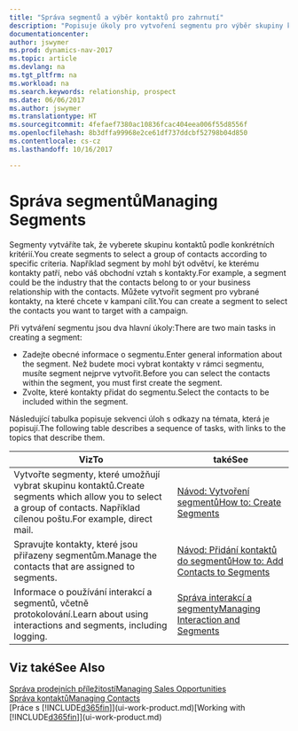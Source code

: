 ```yaml
---
title: "Správa segmentů a výběr kontaktů pro zahrnutí"
description: "Popisuje úkoly pro vytvoření segmentu pro výběr skupiny kontaktů podle konkrétních kritérií, například kontaktů v konkrétním oboru, na které chcete cílit."
documentationcenter: 
author: jswymer
ms.prod: dynamics-nav-2017
ms.topic: article
ms.devlang: na
ms.tgt_pltfrm: na
ms.workload: na
ms.search.keywords: relationship, prospect
ms.date: 06/06/2017
ms.author: jswymer
ms.translationtype: HT
ms.sourcegitcommit: 4fefaef7380ac10836fcac404eea006f55d8556f
ms.openlocfilehash: 8b3dffa99968e2ce61df737ddcbf52798b04d850
ms.contentlocale: cs-cz
ms.lasthandoff: 10/16/2017

---
```

# <a name="managing-segments"></a><span data-ttu-id="5aa2c-103">Správa segmentů</span><span class="sxs-lookup"><span data-stu-id="5aa2c-103">Managing Segments</span></span>
<span data-ttu-id="5aa2c-104">Segmenty vytváříte tak, že vyberete skupinu kontaktů podle konkrétních kritérií.</span><span class="sxs-lookup"><span data-stu-id="5aa2c-104">You create segments to select a group of contacts according to specific criteria.</span></span> <span data-ttu-id="5aa2c-105">Například segment by mohl být odvětví, ke kterému kontakty patří, nebo váš obchodní vztah s kontakty.</span><span class="sxs-lookup"><span data-stu-id="5aa2c-105">For example, a segment could be the industry that the contacts belong to or your business relationship with the contacts.</span></span> <span data-ttu-id="5aa2c-106">Můžete vytvořit segment pro vybrané kontakty, na které chcete v kampani cílit.</span><span class="sxs-lookup"><span data-stu-id="5aa2c-106">You can create a segment to select the contacts you want to target with a campaign.</span></span>

<span data-ttu-id="5aa2c-107">Při vytváření segmentu jsou dva hlavní úkoly:</span><span class="sxs-lookup"><span data-stu-id="5aa2c-107">There are two main tasks in creating a segment:</span></span>

* <span data-ttu-id="5aa2c-108">Zadejte obecné informace o segmentu.</span><span class="sxs-lookup"><span data-stu-id="5aa2c-108">Enter general information about the segment.</span></span> <span data-ttu-id="5aa2c-109">Než budete moci vybrat kontakty v rámci segmentu, musíte segment nejprve vytvořit.</span><span class="sxs-lookup"><span data-stu-id="5aa2c-109">Before you can select the contacts within the segment, you must first create the segment.</span></span>
* <span data-ttu-id="5aa2c-110">Zvolte, které kontakty přidat do segmentu.</span><span class="sxs-lookup"><span data-stu-id="5aa2c-110">Select the contacts to be included within the segment.</span></span>

<span data-ttu-id="5aa2c-111">Následující tabulka popisuje sekvenci úloh s odkazy na témata, která je popisují.</span><span class="sxs-lookup"><span data-stu-id="5aa2c-111">The following table describes a sequence of tasks, with links to the topics that describe them.</span></span> 

| <span data-ttu-id="5aa2c-112">Viz</span><span class="sxs-lookup"><span data-stu-id="5aa2c-112">To</span></span> | <span data-ttu-id="5aa2c-113">také</span><span class="sxs-lookup"><span data-stu-id="5aa2c-113">See</span></span> |
| --- | --- |
| <span data-ttu-id="5aa2c-114">Vytvořte segmenty, které umožňují vybrat skupinu kontaktů.</span><span class="sxs-lookup"><span data-stu-id="5aa2c-114">Create segments which allow you to select a group of contacts.</span></span> <span data-ttu-id="5aa2c-115">Například cílenou poštu.</span><span class="sxs-lookup"><span data-stu-id="5aa2c-115">For example, direct mail.</span></span> |[<span data-ttu-id="5aa2c-116">Návod: Vytvoření segmentů</span><span class="sxs-lookup"><span data-stu-id="5aa2c-116">How to: Create Segments</span></span>](marketing-how-create-segment.md) |
| <span data-ttu-id="5aa2c-117">Spravujte kontakty, které jsou přiřazeny segmentům.</span><span class="sxs-lookup"><span data-stu-id="5aa2c-117">Manage the contacts that are assigned to segments.</span></span> |[<span data-ttu-id="5aa2c-118">Návod: Přidání kontaktů do segmentů</span><span class="sxs-lookup"><span data-stu-id="5aa2c-118">How to: Add Contacts to Segments</span></span>](marketing-add-contact-segment.md) |
| <span data-ttu-id="5aa2c-119">Informace o používání interakcí a segmentů, včetně protokolování.</span><span class="sxs-lookup"><span data-stu-id="5aa2c-119">Learn about using interactions and segments, including logging.</span></span> |[<span data-ttu-id="5aa2c-120">Správa interakcí a segmenty</span><span class="sxs-lookup"><span data-stu-id="5aa2c-120">Managing Interaction and Segments</span></span>](marketing-interaction-segments.md) |

## <a name="see-also"></a><span data-ttu-id="5aa2c-121">Viz také</span><span class="sxs-lookup"><span data-stu-id="5aa2c-121">See Also</span></span>
[<span data-ttu-id="5aa2c-122">Správa prodejních příležitostí</span><span class="sxs-lookup"><span data-stu-id="5aa2c-122">Managing Sales Opportunities</span></span>](marketing-manage-sales-opportunities.md)  
[<span data-ttu-id="5aa2c-123">Správa kontaktů</span><span class="sxs-lookup"><span data-stu-id="5aa2c-123">Managing Contacts</span></span>](marketing-contacts.md)  
<span data-ttu-id="5aa2c-124">[Práce s [!INCLUDE[d365fin](includes/d365fin_md.md)]](ui-work-product.md)</span><span class="sxs-lookup"><span data-stu-id="5aa2c-124">[Working with [!INCLUDE[d365fin](includes/d365fin_md.md)]](ui-work-product.md)</span></span>

